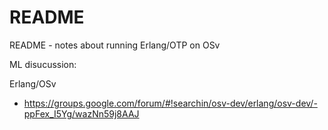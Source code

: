 README
======

README - notes about running Erlang/OTP on OSv


ML disucussion:

Erlang/OSv
- https://groups.google.com/forum/#!searchin/osv-dev/erlang/osv-dev/-ppFex_I5Yg/wazNn59j8AAJ


